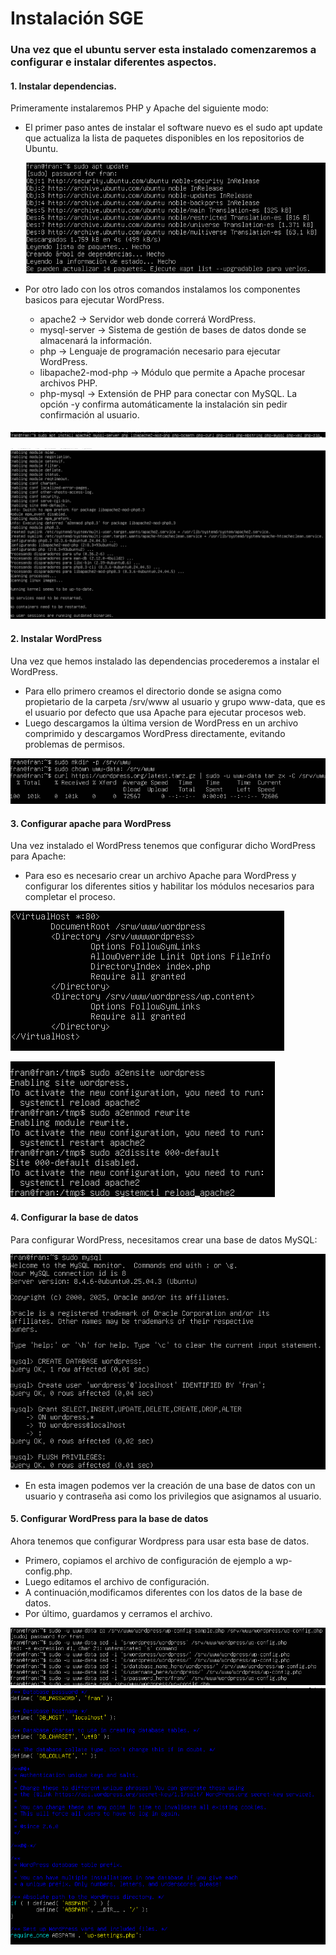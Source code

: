 # Instalación SGE

### Una vez que el ubuntu server esta instalado comenzaremos a configurar e instalar diferentes aspectos. 

#### 1. Instalar dependencias.
   Primeramente instalaremos PHP y Apache del siguiente modo:
   - El primer paso antes de instalar el software nuevo es el sudo apt update que actualiza la lista de paquetes disponibles en los repositorios de Ubuntu.
     
     ![](primera.png)
     
   - Por otro lado con los otros comandos instalamos los componentes basicos para ejecutar WordPress.
      - apache2 → Servidor web donde correrá WordPress.
      - mysql-server → Sistema de gestión de bases de datos donde se almacenará la información.
      - php → Lenguaje de programación necesario para ejecutar WordPress.
      - libapache2-mod-php → Módulo que permite a Apache procesar archivos PHP.
      - php-mysql → Extensión de PHP para conectar con MySQL. La opción -y confirma automáticamente la instalación sin pedir confirmación al usuario.
        
 ![](segunda.png)

   ![](tercera.png)

#### 2. Instalar WordPress
   Una vez que hemos instalado las dependencias procederemos a instalar el WordPress.
   
  - Para ello primero  creamos el directorio donde se asigna como propietario de la carpeta /srv/www al usuario y grupo www-data, que es el usuario por defecto que usa Apache para ejecutar procesos web.
  - Luego descargamos la última version de WordPress en un archivo comprimido y descargamos WordPress directamente, evitando problemas de permisos.
   
  ![](cuarta.png)
  
#### 3. Configurar apache para WordPress

   Una vez instalado el WordPress tenemos que configurar dicho WordPress para Apache:
   - Para eso es necesario crear un archivo Apache para WordPress y configurar los diferentes sitios y habilitar los módulos necesarios para completar el proceso.
      
  ![](quinta.png)

  ![](sexta.png)


#### 4. Configurar la base de datos
Para configurar WordPress, necesitamos crear una base de datos MySQL:

![](septima.png)

- En esta imagen podemos ver la creación de una base de datos con un usuario y contraseña asi como los privilegios que asignamos al usuario.

#### 5. Configurar WordPress para la base de datos
Ahora tenemos que configurar Wordpress para usar esta base de datos.
  - Primero, copiamos el archivo de configuración de ejemplo a wp-config.php.
  - Luego editamos el archivo de configuración.
  - A continuación,modificamos diferentes con los datos de la base de datos.
  - Por último, guardamos y cerramos el archivo.
    
  ![](octava.png)
  ![](novena.png)
  
